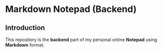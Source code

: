 # Markdown Notepad (Backend)

## Introduction

This repository is the **backend** part of my personal online **Notepad** using **Markdown** format.
